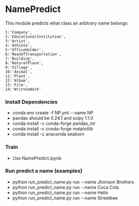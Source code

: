 # NamePredict
 This module predicts what class an arbitrary name belongs: 
```
1:'Company',
2:'EducationalInstitution',
3:'Artist',
4:'Athlete',
5:'OfficeHolder',
6:'MeanOfTransportation',
7:'Building',
8:'NaturalPlace',
9:'Village',
10:'Animal',
11:'Plant',
12:'Album',
13:'Film',
14:'WrittenWork'
```

### Install Dependencies
- conda env create -f NP.yml --name NP
- pandas should be 0.24.1 and scipy 1.1.0
- conda install -c conda-forge pandas_ml
- conda install -c conda-forge matplotlib
- conda install -c anaconda seaborn


### Train
- Use NamePredict.ipynb

### Run predict a name (examples)
- python run_predict_name.py run --name Jhonson Brothers 
- python run_predict_name.py run --name Coca Cola
- python run_predict_name.py run --name Hello
- python run_predict_name.py run --name Streetbee
